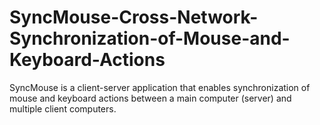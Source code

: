 # SyncMouse-Cross-Network-Synchronization-of-Mouse-and-Keyboard-Actions
SyncMouse is a client-server application that enables synchronization of mouse and keyboard actions between a main computer (server) and multiple client computers.
